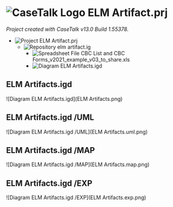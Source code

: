﻿# ![CaseTalk Logo](https://www.casetalk.com/images/icons/casetalk.png) ELM Artifact.prj
*Project created with CaseTalk v13.0 Build 1.55378.*

* ![Project](https://www.casetalk.com/images/icons/prj.png) ELM Artifact.prj
  * ![Repository](https://www.casetalk.com/images/icons/ig.png) elm artifact.ig
    * ![Spreadsheet File](https://www.casetalk.com/images/icons/unknown.png) CBC List and CBC Forms_v2021_example_v03_to_share.xls
    * ![Diagram](https://www.casetalk.com/images/icons/igd.png) ELM Artifacts.igd
## ELM Artifacts.igd
![Diagram ELM Artifacts.igd](ELM Artifacts.png)
## ELM Artifacts.igd /UML
![Diagram ELM Artifacts.igd /UML](ELM Artifacts.uml.png)
## ELM Artifacts.igd /MAP
![Diagram ELM Artifacts.igd /MAP](ELM Artifacts.map.png)
## ELM Artifacts.igd /EXP
![Diagram ELM Artifacts.igd /EXP](ELM Artifacts.exp.png)
